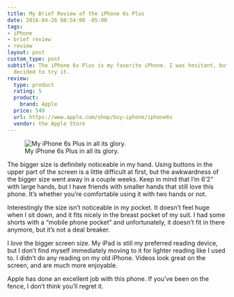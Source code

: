 ```yaml
---
title: My Brief Review of the iPhone 6s Plus
date: 2016-04-26 08:54:00 -05:00
tags:
- iPhone
- brief review
- review
layout: post
custom_type: post
subtitle: The iPhone 6s Plus is my favorite iPhone. I was hesitant, but I’m glad I
  decided to try it.
review:
  type: product
  rating: 5
  product:
    brand: Apple
  price: 549
  url: https://www.apple.com/shop/buy-iphone/iphone6s
  vendor: the Apple Store
---
```


<figure class="extendout">
  <img src="{{ site.url }}/uploads/2016/04/iphone-6s-plus.jpg" alt="My iPhone 6s Plus in all its glory.">
  <figcaption>My iPhone 6s Plus in all its glory.</figcaption>
</figure>

The bigger size is definitely noticeable in my hand. Using buttons in the upper part of the screen is a little difficult at first, but the awkwardness of the bigger size went away in a couple weeks. Keep in mind that I’m 6’2” with large hands, but I have friends with smaller hands that still love this phone. It’s whether you’re comfortable using it with two hands or not.

Interestingly the size isn’t noticeable in my pocket. It doesn’t feel huge when I sit down, and it fits nicely in the breast pocket of my suit. I had some shorts with a “mobile phone pocket” and unfortunately, it doesn’t fit in there anymore, but it’s not a deal breaker.

I _love_ the bigger screen size. My iPad is still my preferred reading device, but I don’t find myself immediately moving to it for lighter reading like I used to. I didn’t do any reading on my old iPhone. Videos look great on the screen, and are much more enjoyable.

Apple has done an excellent job with this phone. If you’ve been on the fence, I don’t think you’ll regret it.
